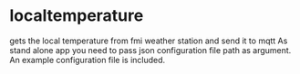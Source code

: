 # localtemperature
gets the local temperature from fmi weather station and send it to mqtt
As stand alone app you need to pass json configuration file path as argument. An example configuration file is included.
